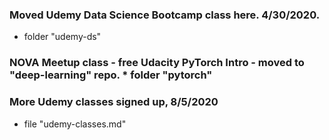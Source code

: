 ### Moved Udemy Data Science Bootcamp class here. 4/30/2020.  
 * folder "udemy-ds"  

### NOVA Meetup class - free Udacity PyTorch Intro - moved to "deep-learning" repo.    * folder "pytorch"  

### More Udemy classes signed up, 8/5/2020   
 * file "udemy-classes.md"  
